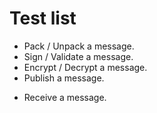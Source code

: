 Test list
=========

+ Pack / Unpack a message.
+ Sign / Validate a message.
+ Encrypt / Decrypt a message.
+ Publish a message.
- Receive a message.
